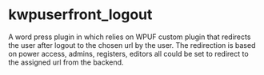 # kwpuserfront_logout
A word press plugin in which relies on WPUF custom plugin that redirects the user after logout to the chosen url by the user.
The redirection is based on power access, admins, registers, editors all could be set to redirect to the assigned url from the backend.
